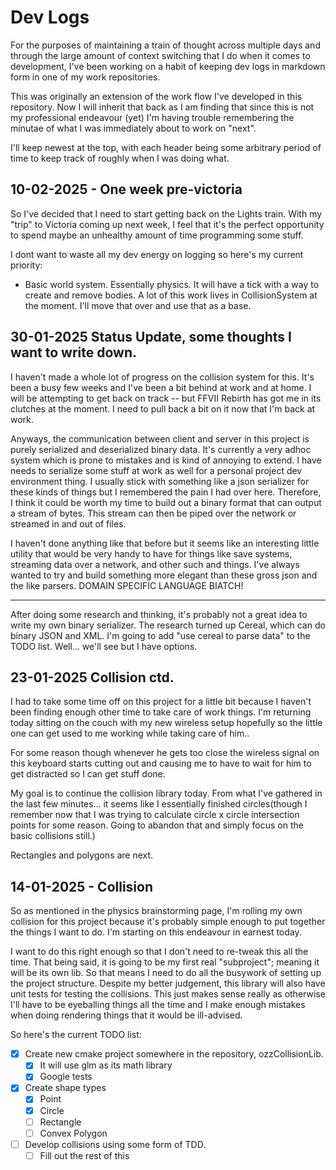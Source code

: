 # Dev Logs

For the purposes of maintaining a train of thought across multiple days and through the large amount of 
context switching that I do when it comes to development, I've been working on a habit of keeping dev logs
in markdown form in one of my work repositories. 

This was originally an extension of the work flow I've developed in this repository. Now I will inherit that back
as I am finding that since this is not my professional endeavour (yet) I'm having trouble remembering the minutae of what
I was immediately about to work on "next".

I'll keep newest at the top, with each header being some arbitrary period of time to keep track of roughly when
I was doing what.

## 10-02-2025 - One week pre-victoria

So I've decided that I need to start getting back on the Lights train. With my "trip" to Victoria coming up next week, I feel that it's the perfect 
opportunity to spend maybe an unhealthy amount of time programming some stuff. 

I dont want to waste all my dev energy on logging so here's my current priority:

- Basic world system. Essentially physics. It will have a tick with a way to create and remove bodies. A lot of this work lives in CollisionSystem at the moment.
I'll move that over and use that as a base.

## 30-01-2025 Status Update, some thoughts I want to write down.

I haven't made a whole lot of progress on the collision system for this. It's been a busy few weeks and I've been a bit behind
at work and at home. I will be attempting to get back on track -- but FFVII Rebirth has got me in its clutches at the moment. I need to 
pull back a bit on it now that I'm back at work.

Anyways, the communication between client and server in this project is purely serialized and deserialized binary data.
It's currently a very adhoc system which is prone to mistakes and is kind of annoying to extend. I have needs to serialize
some stuff at work as well for a personal project dev environment thing. I usually stick with something like a json serializer for these kinds of
things but I remembered the pain I had over here. Therefore, I think it could be worth my time to build out a binary format
that can output a stream of bytes. This stream can then be piped over the network or streamed in and out of files.

I haven't done anything like that before but it seems like an interesting little utility that would be very handy to have
for things like save systems, streaming data over a network, and other such and things. I've always wanted to try and build something more elegant than these
gross json and the like parsers. DOMAIN SPECIFIC LANGUAGE BIATCH!

---
After doing some research and thinking, it's probably not a great idea to write my own binary serializer.
The research turned up Cereal, which can do binary JSON and XML. I'm going to add "use cereal to parse data" to the TODO list.
Well... we'll see but I have options.

## 23-01-2025 Collision ctd.
I had to take some time off on this project for a little bit because I haven't been finding enough other time
to take care of work things. I'm returning today sitting on the couch with my new wireless setup
hopefully so the little one can get used to me working while taking care of him..

For some reason though whenever he gets too close the wireless signal on this keyboard starts cutting out and causing
me to have to wait for him to get distracted so I can get stuff done.

My goal is to continue the collision library today. From what I've gathered in the last few minutes... it seems like I essentially
finished circles(though I remember now that I was trying to calculate circle x circle intersection points for some reason. Going to abandon that and 
simply focus on the basic collisions still.)

Rectangles and polygons are next.

## 14-01-2025 - Collision

So as mentioned in the physics brainstorming page, I'm rolling my own collision for this project because it's probably
simple enough to put together the things I want to do. I'm starting on this endeavour in earnest today.

I want to do this right enough so that I don't need to re-tweak this all the time. That being said, it is going to be my
first real "subproject"; meaning it will be its own lib. So that means I need to do all the busywork of setting up the
project structure. Despite my better judgement, this library will also have unit tests for testing the collisions. 
This just makes sense really as otherwise I'll have to be eyeballing things all the time and I make enough mistakes when 
doing rendering things that it would be ill-advised.

So here's the current TODO list:

- [x] Create new cmake project somewhere in the repository, ozzCollisionLib.
    - [x] It will use glm as its math library
    - [x] Google tests
- [x] Create shape types
  - [x] Point
  - [x] Circle
  - [ ] Rectangle
  - [ ] Convex Polygon
- [ ] Develop collisions using some form of TDD.
  - [ ] Fill out the rest of this
